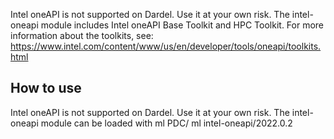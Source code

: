 Intel oneAPI is not supported on Dardel. Use it at your own risk.
The intel-oneapi module includes Intel oneAPI Base Toolkit and HPC Toolkit.
For more information about the toolkits, see:
https://www.intel.com/content/www/us/en/developer/tools/oneapi/toolkits.html

## How to use

Intel oneAPI is not supported on Dardel. Use it at your own risk.
The intel-oneapi module can be loaded with
ml PDC/<version>
ml intel-oneapi/2022.0.2

